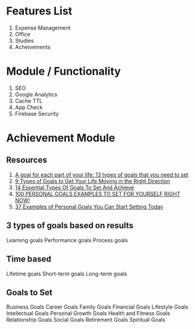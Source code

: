 # Features List
1. Expense Management
2. Office
3. Studies
4. Acheivements

# Module / Functionality
1. SEO
2. Google Analytics
3. Cache TTL
4. App Check
5. Firebase Security

# Achievement Module
## Resources
1. [A goal for each part of your life: 13 types of goals that you need to set](https://www.betterup.com/blog/types-of-goals)
2. [9 Types of Goals to Get Your Life Moving in the Right Direction](https://www.lifehack.org/864425/types-of-goals)
3. [14 Essential Types Of Goals To Set And Achieve](https://liveboldandbloom.com/05/habits/types-of-goals)
4. [100 PERSONAL GOALS EXAMPLES TO SET FOR YOURSELF RIGHT NOW!](https://atozenlife.com/personal-goals/)
5. [37 Examples of Personal Goals You Can Start Setting Today](https://www.minimalismmadesimple.com/home/personal-goals/)

## 3 types of goals based on results
Learning goals
Performance goals
Process goals

## Time based
Lifetime goals
Short-term goals
Long-term goals

## Goals to Set
Business Goals
Career Goals
Family Goals
Financial Goals
Lifestyle Goals
Intellectual Goals
Personal Growth Goals
Health and Fitness Goals
Relationship Goals
Social Goals
Retirement Goals
Spiritual Goals
